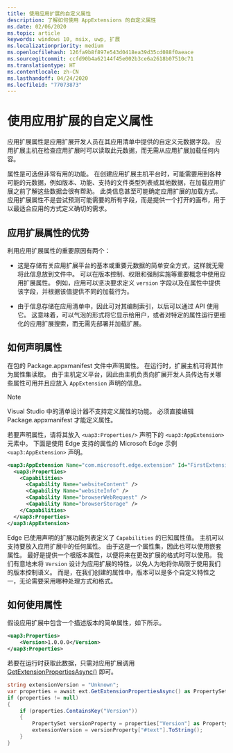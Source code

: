 ```yaml
---
title: 使用应用扩展的自定义属性
description: 了解如何使用 AppExtensions 的自定义属性
ms.date: 02/06/2020
ms.topic: article
keywords: windows 10, msix, uwp, 扩展
ms.localizationpriority: medium
ms.openlocfilehash: 126fa9b8f897e543d0418ea39d35cd088f0aeace
ms.sourcegitcommit: ccfd90b4a62144f45e002b3ce6a2618b07510c71
ms.translationtype: HT
ms.contentlocale: zh-CN
ms.lasthandoff: 04/24/2020
ms.locfileid: "77073873"
---
```

# <a name="using-custom-properties-for-app-extensions"></a>使用应用扩展的自定义属性

应用扩展属性是应用扩展开发人员在其应用清单中提供的自定义元数据字段。 应用扩展主机在检查应用扩展时可以读取此元数据，而无需从应用扩展加载任何内容。

属性是可选但非常有用的功能。 在创建应用扩展主机平台时，可能需要用到各种可能的元数据，例如版本、功能、支持的文件类型列表或其他数据，在加载应用扩展之前了解这些数据会很有帮助。 此类信息甚至可能确定应用扩展的加载方式。 应用扩展属性不是尝试预测可能需要的所有字段，而是提供一个打开的画布，用于以最适合应用的方式定义确切的需求。

## <a name="advantages-of-app-extension-properties"></a>应用扩展属性的优势

利用应用扩展属性的重要原因有两个：

* 这是存储有关应用扩展平台的基本或重要元数据的简单安全方式，这样就无需将此信息放到文件中。 可以在版本控制、权限和强制实施等重要概念中使用应用扩展属性。 例如，应用可以坚决要求定义 `version` 字段以及在属性中提供该字段，并根据该值提供不同的加载行为。

* 由于信息存储在应用清单中，因此可对其编制索引，以后可以通过 API 使用它。 这意味着，可以气泡的形式将它显示给用户，或者对特定的属性运行更细化的应用扩展搜索，而无需先部署并加载扩展。

## <a name="how-to-declare-properties"></a>如何声明属性

在包的 Package.appxmanifest 文件中声明属性。 在运行时，扩展主机可将其作为属性集读取。 由于主机定义平台，因此由主机负责向扩展开发人员传达有关哪些属性可用并且应放入 `AppExtension` 声明的信息。

> [!NOTE]
> Visual Studio 中的清单设计器不支持定义属性的功能。 必须直接编辑 Package.appxmanifest 才能定义属性。

若要声明属性，请将其放入 `<uap3:Properties/>` 声明下的 `<uap3:AppExtension>` 元素中。 下面是使用 Edge 支持的属性的 Microsoft Edge 示例 `<uap3:AppExtension>` 声明。

```xml
<uap3:AppExtension Name="com.microsoft.edge.extension" Id="FirstExtension" PublicFolder="Extension" DisplayName="MyExtension">
  <uap3:Properties>
    <Capabilities>
      <Capability Name="websiteContent" />
      <Capability Name="websiteInfo" />
      <Capability Name="browserWebRequest" />
      <Capability Name="browserStorage" />
    </Capabilities>
  </uap3:Properties>
</uap3:AppExtension>
```

Edge 已使用声明的扩展功能列表定义了 `Capabilities` 的已知属性值。 主机可以支持要放入应用扩展中的任何属性。 由于这是一个属性集，因此也可以使用嵌套属性。 最好是提供一个根版本属性，以便将来在更改扩展的格式时可以使用。 我们有意地未将 `Version` 设计为应用扩展的特性，以免人为地将你局限于使用我们的版本控制语义。 而是，在我们创建的属性中，版本可以是多个自定义特性之一，无论需要采用哪种处理方式和格式。

## <a name="how-to-use-properties"></a>如何使用属性

假设应用扩展中包含一个描述版本的简单属性，如下所示。

```xml
<uap3:Properties>
    <Version>1.0.0.0</Version>
</uap3:Properties>
```

若要在运行时获取此数据，只需对应用扩展调用 [GetExtensionPropertiesAsync()](https://docs.microsoft.com/uwp/api/windows.applicationmodel.appextensions.appextension.getextensionpropertiesasync) 即可。

```csharp
string extensionVersion = "Unknown";
var properties = await ext.GetExtensionPropertiesAsync() as PropertySet;
if (properties != null)
{
    if (properties.ContainsKey("Version"))
    {
        PropertySet versionProperty = properties["Version"] as PropertySet;
        extensionVersion = versionProperty["#text"].ToString();
    }
}
```

